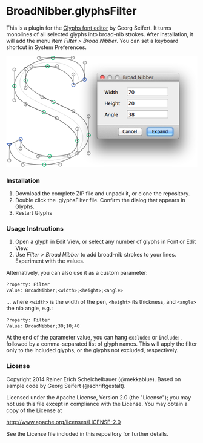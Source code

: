 # BroadNibber.glyphsFilter

This is a plugin for the [Glyphs font editor](http://glyphsapp.com/) by Georg Seifert.
It turns monolines of all selected glyphs into broad-nib strokes. After installation, it will add the menu item *Filter > Broad Nibber*. You can set a keyboard shortcut in System Preferences.

![Broad-nibbing a monoline.](BroadNibber.png "Broad Nibber")

### Installation

1. Download the complete ZIP file and unpack it, or clone the repository.
2. Double click the .glyphsFilter file. Confirm the dialog that appears in Glyphs.
3. Restart Glyphs

### Usage Instructions

1. Open a glyph in Edit View, or select any number of glyphs in Font or Edit View.
2. Use *Filter > Broad Nibber* to add broad-nib strokes to your lines. Experiment with the values.

Alternatively, you can also use it as a custom parameter:

	Property: Filter
	Value: BroadNibber;<width>;<height>;<angle>

... where `<width>` is the width of the pen, `<height>` its thickness, and `<angle>` the nib angle, e.g.:
	
	Property: Filter
	Value: BroadNibber;30;10;40

At the end of the parameter value, you can hang `exclude:` or `include:`, followed by a comma-separated list of glyph names. This will apply the filter only to the included glyphs, or the glyphs not excluded, respectively.

### License

Copyright 2014 Rainer Erich Scheichelbauer (@mekkablue).
Based on sample code by Georg Seifert (@schriftgestalt).

Licensed under the Apache License, Version 2.0 (the "License");
you may not use this file except in compliance with the License.
You may obtain a copy of the License at

http://www.apache.org/licenses/LICENSE-2.0

See the License file included in this repository for further details.

